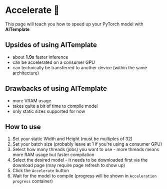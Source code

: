 # Accelerate :rocket:

This page will teach you how to speed up your PyTorch model with **AITemplate**

## Upsides of using AITemplate

- about **1.9x** faster inference
- can be accelerated on a consumer GPU
- can technically be transferred to another device (within the same architecture)

## Drawbacks of using AITemplate

- more VRAM usage
- takes quite a bit of time to compile model
- only static sizes supported for now

## How to use

1. Set your static Width and Height (must be multiples of 32)
2. Set your batch size (probably leave at 1 if you're using a consumer GPU)
3. Select how many threads (jobs) you want to use - more threads means more RAM usage but faster compilation
4. Select the desired model - it needs to be downloaded first via the download page (may require page refresh to show up)
5. Click the `Accelerate` button
6. Wait for the model to compile (progress will be shown in `Acceleration progress` container)
